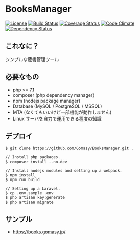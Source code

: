 BooksManager
============
[![License](https://img.shields.io/github/license/Gomasy/BooksManager.svg)](https://github.com/Gomasy/BooksManager/blob/master/LICENSE)
[![Build Status](https://travis-ci.org/Gomasy/BooksManager.svg?branch=master)](https://travis-ci.org/Gomasy/BooksManager)
[![Coverage Status](https://coveralls.io/repos/github/Gomasy/BooksManager/badge.svg?branch=master)](https://coveralls.io/github/Gomasy/BooksManager?branch=master)
[![Code Climate](https://img.shields.io/codeclimate/github/Gomasy/BooksManager.svg)](https://codeclimate.com/github/Gomasy/BooksManager)
[![Dependency Status](https://gemnasium.com/badges/github.com/Gomasy/BooksManager.svg)](https://gemnasium.com/github.com/Gomasy/BooksManager)

## これなに？
シンプルな蔵書管理ツール

## 必要なもの
* php >= 7.1
* composer (php dependency manager)
* npm (nodejs package manager)
* Database (MySQL / PostgreSQL / MSSQL)
* MTA (なくてもいいけど一部機能が動作しません)
* Linux サーバを自力で運用できる程度の知識

## デプロイ
    $ git clone https://github.com/Gomasy/BooksManager.git .

    // Install php packages.
    $ composer install --no-dev

    // Install nodejs modules and setting up a webpack.
    $ npm install
    $ npm run build

    // Setting up a Laravel.
    $ cp .env.sample .env
    $ php artisan key:generate
    $ php artisan migrate

## サンプル
* https://books.gomasy.jp/
